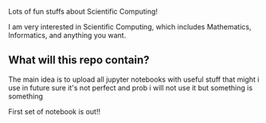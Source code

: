Lots of fun stuffs about Scientific Computing!

I am very interested in Scientific Computing, which includes
Mathematics, Informatics, and anything you want.

## What will this repo contain? 
The main idea is to upload all jupyter notebooks with useful stuff that might i use in future
sure it's not perfect and prob i will not use it but something is something

First set of notebook is out!!
